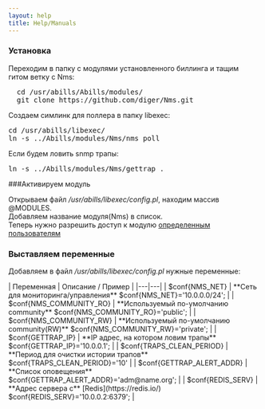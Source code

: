 ```yaml
---
layout: help
title: Help/Manuals
---
```


### Установка

Переходим в папку с модулями установленного биллинга и тащим гитом ветку с Nms:
<pre>
  cd /usr/abills/Abills/modules/
  git clone https://github.com/diger/Nms.git
</pre>
Создаем симлинк для поллера в папку libexec:
<pre>
cd /usr/abills/libexec/
ln -s ../Abills/modules/Nms/nms_poll 
</pre>
Если будем ловить snmp трапы:
<pre>
ln -s ../Abills/modules/Nms/gettrap .
</pre>

###Активируем модуль

Открываем файл */usr/abills/libexec/config.pl*, находим массив @MODULES.  
Добавляем название модуля(Nms) в список.  
Теперь нужно разрешить доступ к модулю [определенным пользователям](http://abills.net.ua/wiki/doku.php/abills:docs:manual:admin:form_admins)

### Выставляем переменные

Добавляем в файл */usr/abills/libexec/config.pl* нужные переменные:  

<div markdown="1" class="uk-table uk-table-justify">
| Переменная            | Описание / Пример                           |
|---|---|
| $conf{NMS_NET}            | **Сеть для мониторинга/управления**  $conf{NMS_NET}='10.0.0.0/24';      |
| $conf{NMS_COMMUNITY_RO}   | **Используемый по-умолчанию community**  $conf{NMS_COMMUNITY_RO}='public';  |
| $conf{NMS_COMMUNITY_RW}   | **Используемый по-умолчанию community(RW)**  $conf{NMS_COMMUNITY_RW}='private'; |
| $conf{GETTRAP_IP}         | **IP адрес, на котором ловим трапы**  $conf{GETTRAP_IP}='10.0.0.1';      |
| $conf{TRAPS_CLEAN_PERIOD} | **Период для очистки истории трапов**  $conf{TRAPS_CLEAN_PERIOD}='10'     |
| $conf{GETTRAP_ALERT_ADDR} | **Список оповещения**  $conf{GETTRAP_ALERT_ADDR}='adm@name.org'; |
| $conf{REDIS_SERV}         | **Адрес сервера с** [Redis](https://redis.io/)  $conf{REDIS_SERV}='10.0.0.2:6379'; |
</div>


